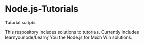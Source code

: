 # Node.js-Tutorials
Tutorial scripts

This respository includes solutions to tutorials.  Currently includes learnyounode/Learny You the Node.js for Much Win solutions.
